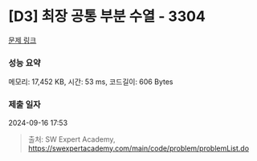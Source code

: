 # [D3] 최장 공통 부분 수열 - 3304 

[문제 링크](https://swexpertacademy.com/main/code/problem/problemDetail.do?contestProbId=AWBOHEx66kIDFAWr) 

### 성능 요약

메모리: 17,452 KB, 시간: 53 ms, 코드길이: 606 Bytes

### 제출 일자

2024-09-16 17:53



> 출처: SW Expert Academy, https://swexpertacademy.com/main/code/problem/problemList.do